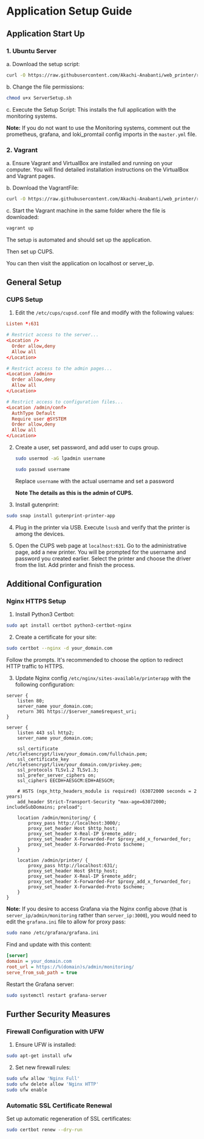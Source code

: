 # Application Setup Guide

## Application Start Up

### 1. Ubuntu Server

a. Download the setup script:
```bash
curl -O https://raw.githubusercontent.com/Akachi-Anabanti/web_printer/refs/heads/main/setup/ServerSetup.sh
```

b. Change the file permissions:
```bash
chmod u+x ServerSetup.sh
```

c. Execute the Setup Script:
This installs the full application with the monitoring systems.

**Note:** If you do not want to use the Monitoring systems, comment out the prometheus, grafana, and loki_promtail config imports in the `master.yml` file.

### 2. Vagrant

a. Ensure Vagrant and VirtualBox are installed and running on your computer.
   You will find detailed installation instructions on the VirtualBox and Vagrant pages.

b. Download the VagrantFile:
```bash
curl -O https://raw.githubusercontent.com/Akachi-Anabanti/web_printer/refs/heads/main/setup/VagrantFile
```

c. Start the Vagrant machine in the same folder where the file is downloaded:
```bash
vagrant up
```

The setup is automated and should set up the application.

Then set up CUPS.

You can then visit the application on localhost or server_ip.

## General Setup

### CUPS Setup

1. Edit the `/etc/cups/cupsd.conf` file and modify with the following values:

```conf
Listen *:631

# Restrict access to the server...
<Location />
  Order allow,deny
  Allow all
</Location>

# Restrict access to the admin pages...
<Location /admin>
  Order allow,deny
  Allow all
</Location>

# Restrict access to configuration files...
<Location /admin/conf>
  AuthType Default
  Require user @SYSTEM
  Order allow,deny
  Allow all
</Location>
```

2. Create a user, set password, and add user to cups group.
   ```bash
   sudo usermod -aG lpadmin username
   ```
   ```bash
   sudo passwd username
   ```
   Replace `username` with the actual username and set a password
   
   **Note The details as this is the admin of CUPS.**

4. Install gutenprint:
```bash
sudo snap install gutenprint-printer-app
```

4. Plug in the printer via USB.
   Execute `lsusb` and verify that the printer is among the devices.

5. Open the CUPS web page at `localhost:631`.
   Go to the administrative page, add a new printer. You will be prompted for the username and password you created earlier.
   Select the printer and choose the driver from the list.
   Add printer and finish the process.

## Additional Configuration

### Nginx HTTPS Setup

1. Install Python3 Certbot:
```bash
sudo apt install certbot python3-certbot-nginx
```

2. Create a certificate for your site:
```bash
sudo certbot --nginx -d your_domain.com
```
Follow the prompts. It's recommended to choose the option to redirect HTTP traffic to HTTPS.

3. Update Nginx config `/etc/nginx/sites-available/printerapp` with the following configuration:

```nginx
server {
    listen 80;
    server_name your_domain.com;
    return 301 https://$server_name$request_uri;
}

server {
    listen 443 ssl http2;
    server_name your_domain.com;

    ssl_certificate /etc/letsencrypt/live/your_domain.com/fullchain.pem;
    ssl_certificate_key /etc/letsencrypt/live/your_domain.com/privkey.pem;
    ssl_protocols TLSv1.2 TLSv1.3;
    ssl_prefer_server_ciphers on;
    ssl_ciphers EECDH+AESGCM:EDH+AESGCM;

    # HSTS (ngx_http_headers_module is required) (63072000 seconds = 2 years)
    add_header Strict-Transport-Security "max-age=63072000; includeSubDomains; preload";

    location /admin/monitoring/ {
        proxy_pass http://localhost:3000/;
        proxy_set_header Host $http_host;
        proxy_set_header X-Real-IP $remote_addr;
        proxy_set_header X-Forwarded-For $proxy_add_x_forwarded_for;
        proxy_set_header X-Forwarded-Proto $scheme;
    }

    location /admin/printer/ {
        proxy_pass http://localhost:631/;
        proxy_set_header Host $http_host;
        proxy_set_header X-Real-IP $remote_addr;
        proxy_set_header X-Forwarded-For $proxy_add_x_forwarded_for;
        proxy_set_header X-Forwarded-Proto $scheme;
    }
}
```

**Note:** If you desire to access Grafana via the Nginx config above (that is `server_ip/admin/monitoring` rather than `server_ip:3000`), you would need to edit the `grafana.ini` file to allow for proxy pass:

```bash
sudo nano /etc/grafana/grafana.ini
```

Find and update with this content:

```ini
[server]
domain = your_domain.com
root_url = https://%(domain)s/admin/monitoring/
serve_from_sub_path = true
```

Restart the Grafana server:
```bash
sudo systemctl restart grafana-server
```

## Further Security Measures

### Firewall Configuration with UFW

1. Ensure UFW is installed:
```bash
sudo apt-get install ufw
```

2. Set new firewall rules:
```bash
sudo ufw allow 'Nginx Full'
sudo ufw delete allow 'Nginx HTTP'
sudo ufw enable
```

### Automatic SSL Certificate Renewal

Set up automatic regeneration of SSL certificates:
```bash
sudo certbot renew --dry-run
```
